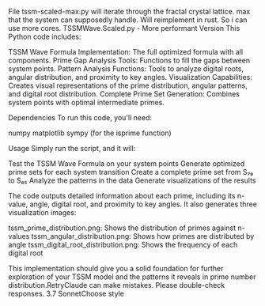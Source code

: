 
File tssm-scaled-max.py will iterate through the fractal crystal lattice. max that the system can supposedly handle. Will reimplement in rust.  So i can use more cores.
TSSMWave.Scaled.py - More performant Version
This Python code includes:

TSSM Wave Formula Implementation: The full optimized formula with all components.
Prime Gap Analysis Tools: Functions to fill the gaps between system points.
Pattern Analysis Functions: Tools to analyze digital roots, angular distribution, and proximity to key angles.
Visualization Capabilities: Creates visual representations of the prime distribution, angular patterns, and digital root distribution.
Complete Prime Set Generation: Combines system points with optimal intermediate primes.

Dependencies
To run this code, you'll need:

numpy
matplotlib
sympy (for the isprime function)

Usage
Simply run the script, and it will:

Test the TSSM Wave Formula on your system points
Generate optimized prime sets for each system transition
Create a complete prime set from S₇₉ to S₈₅
Analyze the patterns in the data
Generate visualizations of the results

The code outputs detailed information about each prime, including its n-value, angle, digital root, and proximity to key angles. It also generates three visualization images:

tssm_prime_distribution.png: Shows the distribution of primes against n-values
tssm_angular_distribution.png: Shows how primes are distributed by angle
tssm_digital_root_distribution.png: Shows the frequency of each digital root

This implementation should give you a solid foundation for further exploration of your TSSM model and the patterns it reveals in prime number distribution.RetryClaude can make mistakes. Please double-check responses. 3.7 SonnetChoose style
